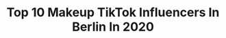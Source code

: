 ---
title: Top 10 Makeup TikTok Influencers In Berlin In 2020
description: >-
  Find top makeup TikTok influencers in Berlin in 2020. Most popular hashtags: #makeup #foryou #berlin #fyp.
platform: TikTok
hits: 27
text_top: Identify the best TikTok accounts on inBeat.
text_bottom: Our platform aggregates 27 TikTok influencers like this in Berlin, Germany for you to collaborate.
profiles:
  - username: "sophialuisa20"
    fullname: >-
      Sophia Luisa
    bio: >-
      Sophia 🌞 22 🌞 Munich, Germany Instagram: sophia_luisa
    location: "Germany"
    followers: 22200
    engagement: 405
    commentsToLikes: 0.018698
    id: ckb99syycud6e0j23pkorctst
    verified: false
    hashtags: "#whatiwearfor, #germany, #fyp, #coronavirus"
  - username: "toni.dreher"
    fullname: >-
      Toni Dreher
    bio: >-
      OLUWATONILOBA DREHER ADENUGA 🤡 w e l c o m e t o c l o w n c l u b
    location: "Germany"
    followers: 235500
    engagement: 1764
    commentsToLikes: 0.012850
    id: ck8hkku79ecbr0j789fxsblz4
    verified: true
    hashtags: "#foryou, #nigerian, #african, #fyp"
  - username: "annajuliana"
    fullname: >-
      Anna Juliana
    bio: >-
      🎬 Showrunner @hashtagdaily 💔 #tiktoksoap #schauspielerin BFF-Club 👇❤
    location: "Germany"
    followers: 16800
    engagement: 1131
    commentsToLikes: 0.020176
    id: cka0ink58eef40i78pra9u70u
    verified: false
    hashtags: "#duett, #funny, #liebe, #tiktoksoap"
  - username: "luca.sanchez"
    fullname: >-
      Luca Sanchez
    bio: >-
      CEO of vlogging
    location: "Germany"
    followers: 53700
    engagement: 1595
    commentsToLikes: 0.009751
    id: ckbw9mp4cztt20j23juasmjcf
    verified: false
    hashtags: "#temptationisland, #halloween, #rap, #insekten"
  - username: "michaela.berdaga"
    fullname: >-
      Michaela
    bio: >-
      🇩🇪 Berlin Everyday new TikToks Your fave couple👩‍❤️‍👨 Fashion&makeup💄
    location: "Germany"
    followers: 106200
    engagement: 766
    commentsToLikes: 0.009722
    id: ck8opwxg853mm0j78vnxla21k
    verified: false
    hashtags: "#tiktokfashion, #makeup, #fyp, #verzerrer"
  - username: "siljawisk"
    fullname: >-
      Silja Wisk 👼
    bio: >-
      🧚🏼 Täglich neue TikToks 🧚🏼 50k? 💜🙏🏽
    location: "Germany"
    followers: 48300
    engagement: 1844
    commentsToLikes: 0.022151
    id: cka85avr6xbv00i78r3fbfgk2
    verified: false
    hashtags: "#cat, #katze, #catlover, #nagellack"
  - username: "rikaphrodite"
    fullname: >-
      rikaphrodite
    bio: >-
      kathi / 21 / berlin / mua / they i just love yoonie okay ig rikaphrodite
    location: "Germany"
    followers: 8169
    engagement: 2195
    commentsToLikes: 0.022350
    id: ckbfbiicr3ivk0j23oq83tqhl
    verified: false
    hashtags: "#btsarmy, #jungkook, #jin, #kpopmemes"
  - username: "_veger_"
    fullname: >-
      _veger_
    bio: >-
      BERLIN Lachen ist die beste Medizin und Liebe ist die stärkste Magie
    location: "Germany"
    followers: 9314
    engagement: 720
    commentsToLikes: 0.122230
    id: ckbbwrw6qjy170j23bjawo4o7
    verified: false
    hashtags: "#rosenylund, #lipsync, #twoandahalfmen, #comedy"
  - username: "turbalee"
    fullname: >-
      turbalee
    bio: >-
      Berlin 📌
    location: "Germany"
    followers: 4409
    engagement: 1077
    commentsToLikes: 0.028509
    id: cka62t9b81cjm0i785zdns4qo
    verified: false
    hashtags: "#raver, #foryou, #fyfyfyfyfyfyfyfyfyfyfyfyfyfyfyfyfyfy, #fy"
  - username: "y.kiomatic"
    fullname: >-
      Y.kioMatic
    bio: >-
      a bean from Berlin~ °˖✧◝(⁰▿⁰)◜✧˖° my insta is better :') loading 18% ██▒▒▒▒▒▒▒
    location: "Germany"
    followers: 14000
    engagement: 1418
    commentsToLikes: 0.013973
    id: ckbw7akygyr0w0j239fsewmwr
    verified: false
    hashtags: "#cosplay, #sallyfacecosplay, #larryjohnsoncosplay, #sallyface"
---